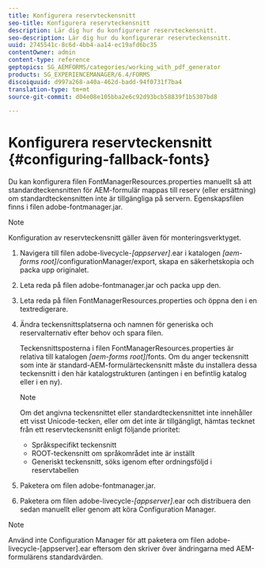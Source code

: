 ```yaml
---
title: Konfigurera reservteckensnitt
seo-title: Konfigurera reservteckensnitt
description: Lär dig hur du konfigurerar reservteckensnitt.
seo-description: Lär dig hur du konfigurerar reservteckensnitt.
uuid: 2745541c-8c6d-4bb4-aa14-ec19afd6bc35
contentOwner: admin
content-type: reference
geptopics: SG_AEMFORMS/categories/working_with_pdf_generator
products: SG_EXPERIENCEMANAGER/6.4/FORMS
discoiquuid: d997a268-a40a-462d-badd-94f0731f7ba4
translation-type: tm+mt
source-git-commit: d04e08e105bba2e6c92d93bcb58839f1b5307bd8

---
```



# Konfigurera reservteckensnitt {#configuring-fallback-fonts}

Du kan konfigurera filen FontManagerResources.properties manuellt så att standardteckensnitten för AEM-formulär mappas till reserv (eller ersättning) om standardteckensnitten inte är tillgängliga på servern. Egenskapsfilen finns i filen adobe-fontmanager.jar.

>[!NOTE]
>
>Konfiguration av reservteckensnitt gäller även för monteringsverktyget.

1. Navigera till filen adobe-livecycle-*[appserver]*.ear i katalogen *[aem-forms root]*/configurationManager/export, skapa en säkerhetskopia och packa upp originalet.
1. Leta reda på filen adobe-fontmanager.jar och packa upp den.
1. Leta reda på filen FontManagerResources.properties och öppna den i en textredigerare.
1. Ändra teckensnittsplatserna och namnen för generiska och reservalternativ efter behov och spara filen.

   Teckensnittsposterna i filen FontManagerResources.properties är relativa till katalogen *[aem-forms root]*/fonts. Om du anger teckensnitt som inte är standard-AEM-formulärteckensnitt måste du installera dessa teckensnitt i den här katalogstrukturen (antingen i en befintlig katalog eller i en ny).

   >[!NOTE]
   >
   >Om det angivna teckensnittet eller standardteckensnittet inte innehåller ett visst Unicode-tecken, eller om det inte är tillgängligt, hämtas tecknet från ett reservteckensnitt enligt följande prioritet:

   * Språkspecifikt teckensnitt
   * ROOT-teckensnitt om språkområdet inte är inställt
   * Generiskt teckensnitt, söks igenom efter ordningsföljd i reservtabellen

1. Paketera om filen adobe-fontmanager.jar.
1. Paketera om filen adobe-livecycle-*[appserver]*.ear och distribuera den sedan manuellt eller genom att köra Configuration Manager.

>[!NOTE]
>
>Använd inte Configuration Manager för att paketera om filen adobe-livecycle-[appserver].ear eftersom den skriver över ändringarna med AEM-formulärens standardvärden.

